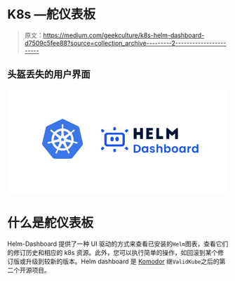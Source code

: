 # K8s —舵仪表板

> 原文：<https://medium.com/geekculture/k8s-helm-dashboard-d7509c5fee88?source=collection_archive---------2----------------------->

## 头盔丢失的用户界面

![](img/1ab667b829b38a7bdf02d99b5296db1f.png)

# 什么是舵仪表板

Helm-Dashboard 提供了一种 UI 驱动的方式来查看已安装的`Helm`图表，查看它们的修订历史和相应的 k8s 资源。此外，您可以执行简单的操作，如回滚到某个修订版或升级到较新的版本。Helm dashboard 是 [Komodor](https://komodor.com/) 继`ValidKube`之后的第二个开源项目。